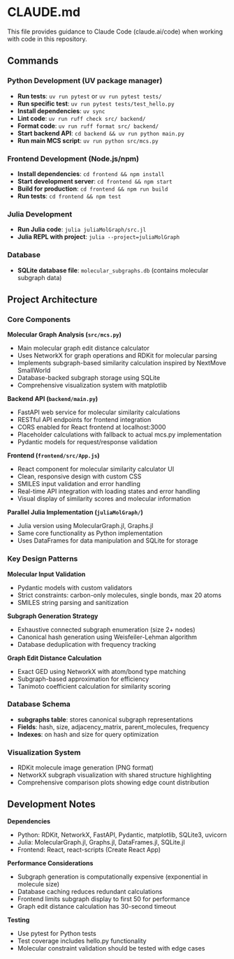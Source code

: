 # CLAUDE.md

This file provides guidance to Claude Code (claude.ai/code) when working with code in this repository.

## Commands

### Python Development (UV package manager)
- **Run tests**: `uv run pytest` or `uv run pytest tests/`
- **Run specific test**: `uv run pytest tests/test_hello.py`
- **Install dependencies**: `uv sync`
- **Lint code**: `uv run ruff check src/ backend/`
- **Format code**: `uv run ruff format src/ backend/`
- **Start backend API**: `cd backend && uv run python main.py`
- **Run main MCS script**: `uv run python src/mcs.py`

### Frontend Development (Node.js/npm)
- **Install dependencies**: `cd frontend && npm install`
- **Start development server**: `cd frontend && npm start`
- **Build for production**: `cd frontend && npm run build`
- **Run tests**: `cd frontend && npm test`

### Julia Development
- **Run Julia code**: `julia juliaMolGraph/src.jl`
- **Julia REPL with project**: `julia --project=juliaMolGraph`

### Database
- **SQLite database file**: `molecular_subgraphs.db` (contains molecular subgraph data)

## Project Architecture

### Core Components

**Molecular Graph Analysis (`src/mcs.py`)**
- Main molecular graph edit distance calculator
- Uses NetworkX for graph operations and RDKit for molecular parsing
- Implements subgraph-based similarity calculation inspired by NextMove SmallWorld
- Database-backed subgraph storage using SQLite
- Comprehensive visualization system with matplotlib

**Backend API (`backend/main.py`)**
- FastAPI web service for molecular similarity calculations
- RESTful API endpoints for frontend integration
- CORS enabled for React frontend at localhost:3000
- Placeholder calculations with fallback to actual mcs.py implementation
- Pydantic models for request/response validation

**Frontend (`frontend/src/App.js`)**
- React component for molecular similarity calculator UI
- Clean, responsive design with custom CSS
- SMILES input validation and error handling
- Real-time API integration with loading states and error handling
- Visual display of similarity scores and molecular information

**Parallel Julia Implementation (`juliaMolGraph/`)**
- Julia version using MolecularGraph.jl, Graphs.jl
- Same core functionality as Python implementation
- Uses DataFrames for data manipulation and SQLite for storage

### Key Design Patterns

**Molecular Input Validation**
- Pydantic models with custom validators
- Strict constraints: carbon-only molecules, single bonds, max 20 atoms
- SMILES string parsing and sanitization

**Subgraph Generation Strategy**
- Exhaustive connected subgraph enumeration (size 2+ nodes)
- Canonical hash generation using Weisfeiler-Lehman algorithm
- Database deduplication with frequency tracking

**Graph Edit Distance Calculation**
- Exact GED using NetworkX with atom/bond type matching
- Subgraph-based approximation for efficiency
- Tanimoto coefficient calculation for similarity scoring

### Database Schema
- **subgraphs table**: stores canonical subgraph representations
- **Fields**: hash, size, adjacency_matrix, parent_molecules, frequency
- **Indexes**: on hash and size for query optimization

### Visualization System
- RDKit molecule image generation (PNG format)
- NetworkX subgraph visualization with shared structure highlighting
- Comprehensive comparison plots showing edge count distribution

## Development Notes

**Dependencies**
- Python: RDKit, NetworkX, FastAPI, Pydantic, matplotlib, SQLite3, uvicorn
- Julia: MolecularGraph.jl, Graphs.jl, DataFrames.jl, SQLite.jl
- Frontend: React, react-scripts (Create React App)

**Performance Considerations**
- Subgraph generation is computationally expensive (exponential in molecule size)
- Database caching reduces redundant calculations
- Frontend limits subgraph display to first 50 for performance
- Graph edit distance calculation has 30-second timeout

**Testing**
- Use pytest for Python tests
- Test coverage includes hello.py functionality
- Molecular constraint validation should be tested with edge cases